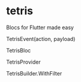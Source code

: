# tetris
Blocs for Flutter made easy


TetrisEvent(action, payload)

TetrisBloc

TetrisProvider

TetrisBuilder.WithFilter
